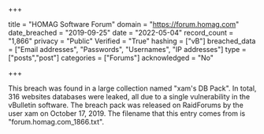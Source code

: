 +++

title = "HOMAG Software Forum"
domain = "https://forum.homag.com"
date_breached = "2019-09-25"
date = "2022-05-04"
record_count = "1,866"
privacy = "Public"
Verified = "True"
hashing = ["vB"]
breached_data = ["Email addresses", "Passwords", "Usernames", "IP addresses"]
type = ["posts","post"]
categories = ["Forums"]
acknowledged = "No"


+++


This breach was found in a large collection named "xam's DB Pack". In total, 316 websites databases were leaked, all due to a single vulnerability in the vBulletin software. The breach pack was released on RaidForums by the user xam on October 17, 2019. The filename that this entry comes from is "forum.homag.com_1866.txt".

